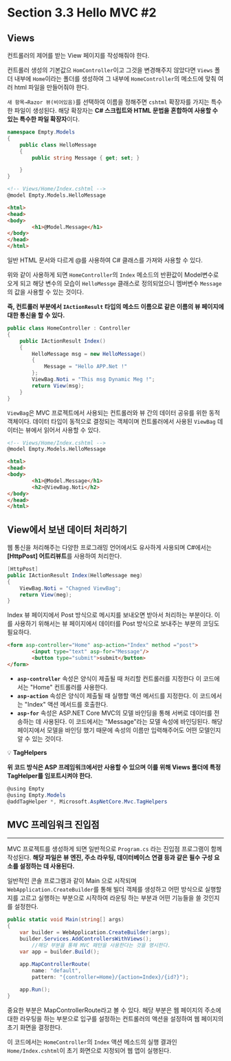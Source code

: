 # Section 3.3 Hello MVC #2
## Views


컨트롤러의 제어를 받는 View 페이지를 작성해줘야 한다. 

컨트롤러 생성의 기본값으 `HomController`이고 그것을 변경해주지 않았다면 `Views` 폴더 내부에 `Home`이라는 폴더를 생성하여 그 내부에 `HomeController`의 메소드에 맞춰 여러 html 파일을 만들어줘야 한다.

`새 항목→Razor 뷰(비어있음)`를 선택하여 이름을 정해주면 `cshtml` 확장자를 가지는 특수한 파일이 생성된다. 해당 확장자는 **C# 스크립트와 HTML 문법을 혼합하여 사용할 수 있는 특수한 파일 확장자**이다.

```csharp
namespace Empty.Models
{
    public class HelloMessage
    {
        public string Message { get; set; } 

    }
}
```

```html
<!-- Views/Home/Index.cshtml -->
@model Empty.Models.HelloMessage

<html>
<head>
<body>
		<h1>@Model.Message</h1>
</body>
</head>
</html>

```

일반 HTML 문서와 다르게 @를 사용하여 C# 클래스를 가져와 사용할 수 있다. 

위와 같이 사용하게 되면 `HomeController`의 `Index` 메소드의 반환값이 Model변수로 오게 되고 해당 변수의 모습이 `HelloMessge` 클래스로 정의되었으니 멤버변수 `Message`의 값을 사용할 수 있는 것이다.

**즉, 컨트롤러 부분에서 `IActionResult` 타입의 메소드 이름으로 같은 이름의 뷰 페이지에 대한 통신을 할 수 있다.**

```csharp
public class HomeController : Controller
{
    public IActionResult Index()
    {
        HelloMessage msg = new HelloMessage()
        {
            Message = "Hello APP.Net !"
        };
        ViewBag.Noti = "This msg Dynamic Meg !";
        return View(msg);
    }
}
```

`ViewBag`은 MVC 프로젝트에서 사용되는 컨트롤러와 뷰 간의 데이터 공유를 위한 동적 객체이다. 데이터 타입이 동적으로 결정되는 객체이며 컨트롤러에서 사용된 `ViewBag` 데이터는 뷰에서 읽어서 사용할 수 있다. 

```html
<!-- Views/Home/Index.cshtml -->
@model Empty.Models.HelloMessage

<html>
<head>
<body>
		<h1>@Model.Message</h1>
		<h2>@ViewBag.Noti</h2>
</body>
</head>
</html>
```

## View에서 보낸 데이터 처리하기


웹 통신을 처리해주는 다양한 프로그래밍 언어에서도 유사하게 사용되며 C#에서는 **[HttpPost] 어트리뷰트**를 사용하여 처리한다.

```csharp
[HttpPost]
public IActionResult Index(HelloMessage meg)
{
    ViewBag.Noti = "Chagned ViewBag";
    return View(meg);
}
```

Index 뷰 페이지에서 Post 방식으로 메시지를 보내오면 받아서 처리하는 부분이다. 이를 사용하기 위해서는 뷰 페이지에서 데이터를 Post 방식으로 보내주는 부분의 코딩도 필요하다.

```html
<form asp-controller="Home" asp-action="Index" method ="post"> 
		<input type="text" asp-for="Message"/>
		<button type="submit">submit</button>
</form>
```

- **`asp-controller`** 속성은 양식이 제출될 때 처리할 컨트롤러를 지정한다 이 코드에서는 "Home" 컨트롤러를 사용한다.
- **`asp-action`** 속성은 양식이 제출될 때 실행할 액션 메서드를 지정한다. 이 코드에서는 "Index" 액션 메서드를 호출한다.
- **`asp-for`** 속성은 ASP.NET Core MVC의 모델 바인딩을 통해 서버로 데이터를 전송하는 데 사용된다. 이 코드에서는 "Message"라는 모델 속성에 바인딩된다. 해당 페이지에서 모델을 바인딩 했기 때문에 속성의 이름만 입력해주어도 어떤 모델인지 알 수 있는 것이다.


💡 **TagHelpers**

**위 코드 방식은 ASP 프레임워크에서만 사용할 수 있으며 이를 위해 Views 폴더에 특정 TagHelper를 임포트시켜야 한다.**

```csharp
@using Empty
@using Empty.Models
@addTagHelper *, Microsoft.AspNetCore.Mvc.TagHelpers
```


## **MVC 프레임워크 진입점**

---

MVC 프로젝트를 생성하게 되면 일반적으로 `Program.cs` 라는 진입점 프로그램이 함께 작성된다. **해당 파일은 뷰 엔진, 주소 라우팅, 데이터베이스 연결 등과 같은 필수 구성 요소를 설정하는 데 사용된다.** 

일반적인 콘솔 프로그램과 같이 Main 으로 시작되며 `WebApplication.CreateBuilder`를 통해 빌더 객체를 생성하고 어떤 방식으로 실행할 지를 고르고 실행하는 부분으로 시작하여 라운팅 하는 부분과 어떤 기능들을 쓸 것인지를 설정한다.

```csharp
public static void Main(string[] args)
{
    var builder = WebApplication.CreateBuilder(args);
    builder.Services.AddControllersWithViews();
		//해당 부분을 통해 MVC 패턴을 사용한다는 것을 명시한다.
    var app = builder.Build();
   
    app.MapControllerRoute(
        name: "default",
        pattern: "{controller=Home}/{action=Index}/{id?}");

    app.Run();
}
```

중요한 부분은 MapControllerRoute라고 볼 수 있다. 해당 부분은 웹 페이지의 주소에 대한 라우팅을 하는 부분으로 입구를 설정하는 컨트롤러의 액션을 설정하여 웹 페이지의 초기 화면을 결정한다.

이 코드에서는 `HomeController`의 `Index` 액션 메소드의 실행 결과인 `Home/Index.cshtml`이 초기 화면으로 지정되어 웹 앱이 실행된다.